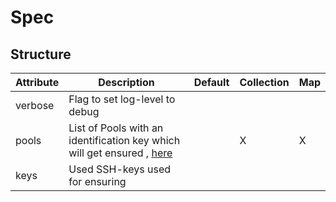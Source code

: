 # Spec 
 

## Structure 
 

| Attribute | Description                                                                                  | Default | Collection | Map  |
| --------- | -------------------------------------------------------------------------------------------- | ------- | ---------- | ---  |
| verbose   | Flag to set log-level to debug                                                               |         |            |      |
| pools     | List of Pools with an identification key which will get ensured , [here](Machine/Machine.md) |         | X          | X    |
| keys      | Used SSH-keys used for ensuring                                                              |         |            |      |